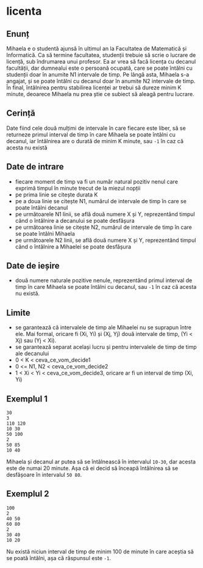 # licenta

## Enunț

Mihaela e o studentă ajunsă în ultimul an la Facultatea de Matematică și Informatică. Ca să termine facultatea, studenții trebuie să scrie o lucrare de licență, sub îndrumarea unui profesor. Ea ar vrea să facă licența cu decanul facultății, dar dumnealui este o persoană ocupată, care se poate întâlni cu studenții doar în anumite N1 intervale de timp. Pe lângă asta, Mihaela s-a angajat, și se poate întâlni cu decanul doar în anumite N2 intervale de timp. În final, întâlnirea pentru stabilirea licenței ar trebui să dureze minim K minute, deoarece Mihaela nu prea știe ce subiect să aleagă pentru lucrare.

## Cerință

Date fiind cele două mulțimi de intervale în care fiecare este liber, să se returneze primul interval de timp în care Mihaela se poate întâlni cu decanul, iar întâlnirea are o durată de minim K minute, sau `-1` în caz că acesta nu există

## Date de intrare
* fiecare moment de timp va fi un număr natural pozitiv nenul care exprimă timpul în minute trecut de la miezul nopții
* pe prima linie se citește durata K
* pe a doua linie se citește N1, numărul de intervale de timp în care se poate întâlni decanul
* pe următoarele N1 linii, se află două numere X și Y, reprezentând timpul când o întâlnire a decanului se poate desfășura
* pe următoarea linie se citește N2, numărul de intervale de timp în care se poate întâlni Mihaela
* pe următoarele N2 linii, se află două numere X și Y, reprezentând timpul când o întâlnire a Mihaelei se poate desfășura

## Date de ieșire
* două numere naturale pozitive nenule, reprezentând primul interval de timp în care Mihaela se poate întâlni cu decanul, sau `-1` în caz că acesta nu există.

## Limite

* se garantează că intervalele de timp ale Mihaelei nu se suprapun între ele. Mai formal, oricare fi (Xi, Yi) și (Xj, Yj) două intervale de timp, (Yi < Xj) sau (Yj < Xi).
* se garantează separat același lucru și pentru intervalele de timp de timp ale decanului
* 0 < K < ceva_ce_vom_decide1
* 0 <= N1, N2 < ceva_ce_vom_decide2
* 1 < Xi < Yi < ceva_ce_vom_decide3, oricare ar fi un interval de timp (Xi, Yi)

## Exemplul 1

```
30
3
110 120
10 30
50 100
2
50 85
10 40
```

Mihaela și decanul ar putea să se întâlnească în intervalul `10-30`, dar acesta este de numai 20 minute. Așa că ei decid să înceapă întâlnirea să se desfășoare în intervalul `50 80`.

## Exemplul 2
```
100
2
40 50
60 80
2
30 40
10 20
```

Nu există niciun interval de timp de minim 100 de minute în care aceștia să se poată întâlni, așa că răspunsul este `-1`.
